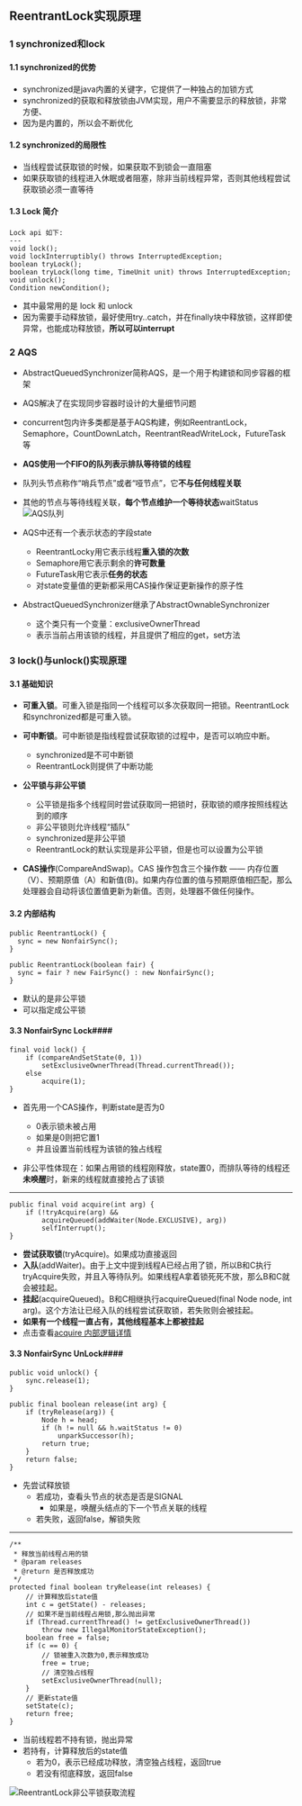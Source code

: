 ## ReentrantLock实现原理 ##

### 1 synchronized和lock ###

#### 1.1 synchronized的优势 ####
* synchronized是java内置的关键字，它提供了一种独占的加锁方式
* synchronized的获取和释放锁由JVM实现，用户不需要显示的释放锁，非常方便、
* 因为是内置的，所以会不断优化


#### 1.2 synchronized的局限性 ####
* 当线程尝试获取锁的时候，如果获取不到锁会一直阻塞
* 如果获取锁的线程进入休眠或者阻塞，除非当前线程异常，否则其他线程尝试获取锁必须一直等待

#### 1.3 Lock 简介 ####
    Lock api 如下:
	---
    void lock();
    void lockInterruptibly() throws InterruptedException;
    boolean tryLock();
    boolean tryLock(long time, TimeUnit unit) throws InterruptedException;
    void unlock();
    Condition newCondition();

* 其中最常用的是 lock 和 unlock
* 因为需要手动释放锁，最好使用try..catch，并在finally块中释放锁，这样即使异常，也能成功释放锁，**所以可以interrupt**

### 2 AQS ###
* AbstractQueuedSynchronizer简称AQS，是一个用于构建锁和同步容器的框架
* AQS解决了在实现同步容器时设计的大量细节问题
* concurrent包内许多类都是基于AQS构建，例如ReentrantLock，Semaphore，CountDownLatch，ReentrantReadWriteLock，FutureTask等
* **AQS使用一个FIFO的队列表示排队等待锁的线程**
* 队列头节点称作“哨兵节点”或者“哑节点”，它**不与任何线程关联**
* 其他的节点与等待线程关联，**每个节点维护一个等待状态**waitStatus
![AQS队列](https://raw.githubusercontent.com/wangkang09/shein-note/master/java/Concurrency/img/AQS_Queue.png "AQS队列")

* AQS中还有一个表示状态的字段state
	* ReentrantLocky用它表示线程**重入锁的次数**
	* Semaphore用它表示剩余的**许可数量**
	* FutureTask用它表示**任务的状态**
	* 对state变量值的更新都采用CAS操作保证更新操作的原子性

* AbstractQueuedSynchronizer继承了AbstractOwnableSynchronizer
	* 这个类只有一个变量：exclusiveOwnerThread
	* 表示当前占用该锁的线程，并且提供了相应的get，set方法


### 3 lock()与unlock()实现原理 ###

#### 3.1 基础知识 ####
* **可重入锁**。可重入锁是指同一个线程可以多次获取同一把锁。ReentrantLock和synchronized都是可重入锁。
* **可中断锁**。可中断锁是指线程尝试获取锁的过程中，是否可以响应中断。
	* synchronized是不可中断锁
	* ReentrantLock则提供了中断功能

* **公平锁与非公平锁**
	* 公平锁是指多个线程同时尝试获取同一把锁时，获取锁的顺序按照线程达到的顺序
	* 非公平锁则允许线程“插队”
	* synchronized是非公平锁
	* ReentrantLock的默认实现是非公平锁，但是也可以设置为公平锁

* **CAS操作**(CompareAndSwap)。CAS 操作包含三个操作数 —— 内存位置（V）、预期原值（A）和新值(B)。如果内存位置的值与预期原值相匹配，那么处理器会自动将该位置值更新为新值。否则，处理器不做任何操作。

#### 3.2 内部结构 ####
    public ReentrantLock() {
      sync = new NonfairSync();
    }
     
    public ReentrantLock(boolean fair) {
      sync = fair ? new FairSync() : new NonfairSync();
    }

* 默认的是非公平锁
* 可以指定成公平锁

#### 3.3 NonfairSync Lock####
    final void lock() {
    	if (compareAndSetState(0, 1))
    		setExclusiveOwnerThread(Thread.currentThread());
    	else
    		acquire(1);
    }

* 首先用一个CAS操作，判断state是否为0
	* 0表示锁未被占用
	* 如果是0则把它置1
	* 并且设置当前线程为该锁的独占线程

* 非公平性体现在：如果占用锁的线程刚释放，state置0，而排队等待的线程还**未唤醒**时，新来的线程就直接抢占了该锁  

---
    public final void acquire(int arg) {
    	if (!tryAcquire(arg) &&
    		acquireQueued(addWaiter(Node.EXCLUSIVE), arg))
    		selfInterrupt();
    }

* **尝试获取锁**(tryAcquire)。如果成功直接返回
* **入队**(addWaiter)。由于上文中提到线程A已经占用了锁，所以B和C执行tryAcquire失败，并且入等待队列。如果线程A拿着锁死死不放，那么B和C就会被挂起。
* **挂起**(acquireQueued)。B和C相继执行acquireQueued(final Node node, int arg)。这个方法让已经入队的线程尝试获取锁，若失败则会被挂起。
* **如果有一个线程一直占有，其他线程基本上都被挂起**
* 点击查看[acquire 内部逻辑详情][1]

#### 3.3 NonfairSync UnLock####
    public void unlock() {
    	sync.release(1);
    }
      
    public final boolean release(int arg) {
	    if (tryRelease(arg)) {
		    Node h = head;
		    if (h != null && h.waitStatus != 0)
		    	unparkSuccessor(h);
		    return true;
	    }
	    return false;
    }

* 先尝试释放锁
	* 若成功，查看头节点的状态是否是SIGNAL
		* 如果是，唤醒头结点的下一个节点关联的线程
	* 若失败，返回false，解锁失败

---
    /**
     * 释放当前线程占用的锁
     * @param releases
     * @return 是否释放成功
     */
    protected final boolean tryRelease(int releases) {
	    // 计算释放后state值
	    int c = getState() - releases;
	    // 如果不是当前线程占用锁,那么抛出异常
	    if (Thread.currentThread() != getExclusiveOwnerThread())
	    	throw new IllegalMonitorStateException();
	    boolean free = false;
	    if (c == 0) {
		    // 锁被重入次数为0,表示释放成功
		    free = true;
		    // 清空独占线程
		    setExclusiveOwnerThread(null);
	    }
	    // 更新state值
	    setState(c);
	    return free;
    }

* 当前线程若不持有锁，抛出异常
* 若持有，计算释放后的state值
	* 若为0，表示已经成功释放，清空独占线程，返回true
	* 若没有彻底释放，返回false

![ReentrantLock非公平锁获取流程](https://raw.githubusercontent.com/wangkang09/shein-note/master/java/Concurrency/img/AQS_Queue.png "ReentrantLock非公平锁获取流程")


[1]:D:\github\repository\shein-note\distributedSystem\CAS.md